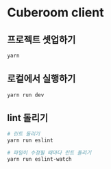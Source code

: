 # Cuberoom client

## 프로젝트 셋업하기

```sh
yarn
```

## 로컬에서 실행하기

```sh
yarn run dev
```

## lint 돌리기

```sh
# 린트 돌리기
yarn run eslint

# 파일이 수정될 때마다 린트 돌리기
yarn run eslint-watch
```

